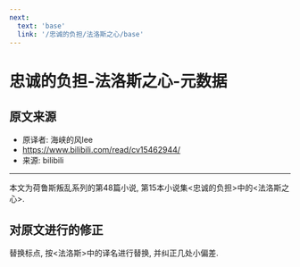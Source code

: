 ```yaml
---
next:
  text: 'base'
  link: '/忠诚的负担/法洛斯之心/base'
---
```


# 忠诚的负担-法洛斯之心-元数据

## 原文来源

+ 原译者: 海峡的风lee
+ <https://www.bilibili.com/read/cv15462944/>
+ 来源: bilibili

------

本文为荷鲁斯叛乱系列的第48篇小说, 第15本小说集<忠诚的负担>中的<法洛斯之心>.

## 对原文进行的修正

替换标点, 按<法洛斯>中的译名进行替换, 并纠正几处小偏差.
